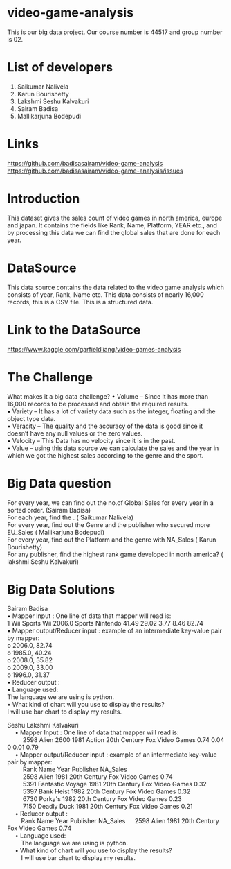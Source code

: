 # video-game-analysis
This is our big data project. Our course number is 44517 and group number is 02. <br>

# List of developers
  1. Saikumar Nalivela
  2. Karun Bourishetty
  3. Lakshmi Seshu Kalvakuri
  4. Sairam Badisa
  5. Mallikarjuna Bodepudi
  
# Links
  https://github.com/badisasairam/video-game-analysis <br>
  https://github.com/badisasairam/video-game-analysis/issues
  
# Introduction
  This dataset gives the sales count of video games in north america, europe and japan. It contains the fields like Rank, Name, Platform, YEAR       etc., and by processing this data we can find the global sales that are done for each year.
  
# DataSource
  This data source contains the data related to the video game analysis which consists of year, Rank, Name etc.  This data consists of       nearly 16,000 records, this is a CSV file. This is a structured data.

# Link to the DataSource
  https://www.kaggle.com/garfieldliang/video-games-analysis
  
# The Challenge
  What makes it a big data challenge?
  •	Volume – Since it has more than 16,000 records to be processed and obtain the required results. <br>
  •	Variety – It has a lot of variety data such as the integer, floating and the object type data. <br>
  •	Veracity – The quality and the accuracy of the data is good since it doesn’t have any null values or the zero values. <br>
  •	Velocity – This Data has no velocity since it is in the past. <br>
  •	Value – using this data source we can calculate the sales and the year in which we got the highest sales according to the genre and               the sport. <br>
  
# Big Data question
  For every year, we can find out the no.of Global Sales for every year in a sorted order. (Sairam Badisa) <br>
  For each year, find the . ( Saikumar Nalivela) <br>
  For every year, find out the Genre and the publisher who secured more EU_Sales ( Mallikarjuna Bodepudi) <br>
  For every year, find out the Platform and the genre with NA_Sales ( Karun Bourishetty) <br>
  For any publisher, find the highest rank game developed in north america? ( lakshmi Seshu Kalvakuri) <br>
 
# Big Data Solutions
  Sairam Badisa <br>
  •	Mapper Input : One line of data that mapper will read is: <br>
  1 Wii Sports Wii 2006.0 Sports Nintendo 41.49 29.02 3.77 8.46 82.74 <br>
  •	Mapper output/Reducer input : example of an intermediate key-value pair by mapper: <br>
     o	2006.0, 82.74 <br>
     o	1985.0, 40.24 <br>
     o	2008.0, 35.82 <br>
     o	2009.0, 33.00 <br>
     o	1996.0, 31.37 <br>
  •	Reducer output : <br>
  •	Language used: <br>
    The language we are using is python. <br>
  •	What kind of chart will you use to display the results? <br>
    I will use bar chart to display my results. <br>
    
  Seshu Lakshmi Kalvakuri <br>
&emsp; •	Mapper Input : One line of data that mapper will read is: <br>
&emsp; &emsp; 2598	Alien	2600	1981	Action	20th Century Fox Video Games	0.74	0.04	0	0.01	0.79<br>
&emsp; •	Mapper output/Reducer input : example of an intermediate key-value pair by mapper: <br>
&emsp; &emsp;  Rank	Name	Year	Publisher	NA_Sales<br>
&emsp; &emsp; 2598	Alien	1981	20th Century Fox Video Games	0.74<br>
&emsp; &emsp; 5391	Fantastic Voyage	1981	20th Century Fox Video Games	0.32<br>
&emsp; &emsp; 5397	Bank Heist	1982	20th Century Fox Video Games	0.32<br>
&emsp; &emsp; 6730	Porky's	1982	20th Century Fox Video Games	0.23<br>
&emsp; &emsp; 7150	Deadly Duck	1981	20th Century Fox Video Games	0.21<br>
&emsp; •	Reducer output : <br>
&emsp;&emsp; Rank	Name	Year	Publisher	NA_Sales
&emsp; 2598	Alien	1981	20th Century Fox Video Games	0.74<br>
&emsp; •	Language used: <br>
&emsp;&emsp; The language we are using is python. <br>
&emsp; •	What kind of chart will you use to display the results? <br>
&emsp;&emsp; I will use bar chart to display my results. <br>
        
    
      

      

  
  

